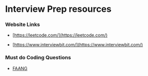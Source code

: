# Interview Prep resources 


### Website Links

* [https://leetcode.com/](https://leetcode.com/)

* [https://www.interviewbit.com/](https://www.interviewbit.com/)

### Must do Coding Questions 

* [FAANG](https://www.geeksforgeeks.org/must-do-coding-questions-for-companies-like-amazon-microsoft-adobe/)
